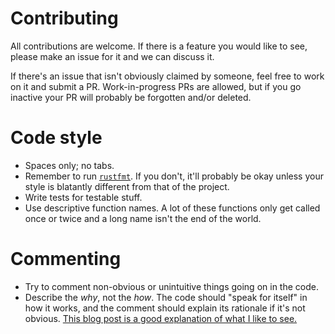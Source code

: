 # Contributing

All contributions are welcome. If there is a feature you would like to see,
please make an issue for it and we can discuss it.

If there's an issue that isn't obviously claimed by someone, feel free to work
on it and submit a PR. Work-in-progress PRs are allowed, but if you go inactive
your PR will probably be forgotten and/or deleted.

# Code style

* Spaces only; no tabs.
* Remember to run [`rustfmt`](https://github.com/rust-lang-nursery/rustfmt). If
  you don't, it'll probably be okay unless your style is blatantly different
  from that of the project.
* Write tests for testable stuff.
* Use descriptive function names. A lot of these functions only get called once
  or twice and a long name isn't the end of the world.

# Commenting

* Try to comment non-obvious or unintuitive things going on in the code.
* Describe the *why*, not the *how*. The code should "speak for itself" in how
  it works, and the comment should explain its rationale if it's not obvious.
  [This blog post is a good explanation of what I like to see.](https://blog.codinghorror.com/code-tells-you-how-comments-tell-you-why/)

